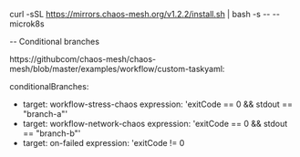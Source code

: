 curl -sSL https://mirrors.chaos-mesh.org/v1.2.2/install.sh | bash -s -- --microk8s

-- Conditional branches

https://githubcom/chaos-mesh/chaos-mesh/blob/master/examples/workflow/custom-taskyaml:


conditionalBranches:
- target: workflow-stress-chaos
  expression: 'exitCode == 0 && stdout == "branch-a"'
- target: workflow-network-chaos
  expression: 'exitCode == 0 && stdout == "branch-b"'
- target: on-failed
  expression: 'exitCode != 0
